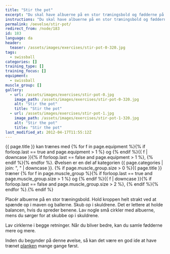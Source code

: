 ```yaml
---
title: "Stir the pot"
excerpt: "Du skal have albuerne på en stor træningsbold og fødderne på jorden. Kroppen skal være strakt. Spænd i mave og baller. Herfra laver du små cirkler med underarmene på bolden. Først den ene vej, så den anden vej."
instructions: "Du skal have albuerne på en stor træningsbold og fødderne på jorden. Kroppen skal være strakt. Spænd i mave og baller. Herfra laver du små cirkler med underarmene på bolden. Først den ene vej, så den anden vej."
permalink: /oevelse/stir-pot/
redirect_from: /node/183
id: 183
language: da
header:
  teaser: /assets/images/exercises/stir-pot-0-320.jpg
tags:
  - swissball
categories: []
training_type: []
training_focus: []
equipment:
  - swissball
muscle_group: []
gallery:
  - url: /assets/images/exercises/stir-pot-0.jpg
    image_path: /assets/images/exercises/stir-pot-0-320.jpg
    alt: "Stir the pot"
    title: "Stir the pot"
  - url: /assets/images/exercises/stir-pot-1.jpg
    image_path: /assets/images/exercises/stir-pot-1-320.jpg
    alt: "Stir the pot"
    title: "Stir the pot"
last_modified_at: 2012-04-17T11:55:12Z
---
```

{{ page.title }} kan trænes med {% for f in page.equipment %}{% if forloop.last == true and page.equipment > 1 %} og {% endif %}{{ f | downcase  }}{% if forloop.last == false and page.equipment > 1 %}, {% endif %}{% endfor %}. Øvelsen er en del af kategorien {{ page.categories | join: ", " | downcase }}. {% if page.muscle_group.size > 0 %}{{ page.title }} træner {% for f in page.muscle_group %}{% if forloop.last == true and page.muscle_group.size > 1 %} og {% endif %}{{ f | downcase }}{% if forloop.last == false and page.muscle_group.size > 2 %}, {% endif %}{% endfor %}.{% endif %}

Placér albuerne på en stor træningsbold. Hold kroppen helt strakt ved at spænde op i maven og ballerne. Skub op i skuldrene. Det er lettere at holde balancen, hvis du spreder benene. Lav nogle små cirkler med albuerne, mens du sørger for at skubbe op i skuldrene.

Lav cirklerne i begge retninger. Når du bliver bedre, kan du samle fødderne mere og mere.

Inden du begynder på denne øvelse, så kan det være en god ide at have trænet [planken](/oevelse/planken) mange gange først.
